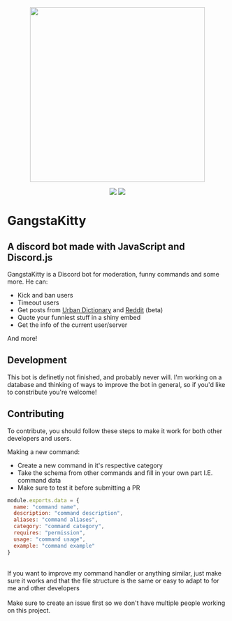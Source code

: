 <div align="center">
<img src="https://gangstacat.net/assets/img/loafcate.png" width="400">

<p>
  <a href="https://discord.com/oauth2/authorize?client_id=847743012851286027&scope=bot&permissions=1"><img src="https://img.shields.io/badge/Invite-to%20your%20server-blue"></a>
  <a href="https://discord.gg/yBcZMHcQP8"><img src="https://img.shields.io/discord/914151815749181471?color=5865F2&logo=discord&logoColor=white"></a>
</p>
</div>

# GangstaKitty

## A discord bot made with JavaScript and Discord.js

GangstaKitty is a Discord bot for moderation, funny commands and some more. He can:

* Kick and ban users
* Timeout users
* Get posts from [Urban Dictionary](https://urbandictionary.com) and [Reddit](https://reddit.com) (beta)
* Quote your funniest stuff in a shiny embed
* Get the info of the current user/server

And more!

## Development

This bot is definetly not finished, and probably never will. I'm working on a database and thinking of ways to improve the bot in general, so if you'd like to constribute you're welcome!

## Contributing

To contribute, you should follow these steps to make it work for both other developers and users.

Making a new command:
* Create a new command in it's respective category
* Take the schema from other commands and fill in your own part I.E. command data
* Make sure to test it before submitting a PR

```js
module.exports.data = {
  name: "command name",
  description: "command description",
  aliases: "command aliases",
  category: "command category",
  requires: "permission",
  usage: "command usage",
  example: "command example"
}
```

<br>
If you want to improve my command handler or anything similar, just make sure it works and that the file structure is the same or easy to adapt to for me and other developers
<br>
<br>
Make sure to create an issue first so we don't have multiple people working on this project.